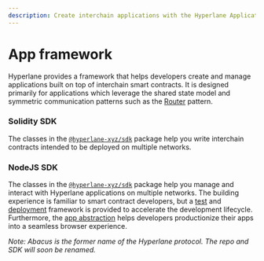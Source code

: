 ```yaml
---
description: Create interchain applications with the Hyperlane Application SDK
---
```


# App framework

Hyperlane provides a framework that helps developers create and manage applications built on top of interchain smart contracts. It is designed primarily for applications which leverage the shared state model and symmetric communication patterns such as the [Router](writing-contracts/router.md) pattern.&#x20;

### Solidity SDK&#x20;

The classes in the [`@hyperlane-xyz/sdk`](https://www.npmjs.com/package/@hyperlane-xyz/sdk) package help you write interchain contracts intended to be deployed on multiple networks.&#x20;

### NodeJS SDK

The classes in the [`@hyperlane-xyz/sdk`](https://www.npmjs.com/package/@hyperlane-xyz/sdk) package help you manage and interact with Hyperlane applications on multiple networks. The building experience is familiar to smart contract developers, but a [test](nodejs-sdk/testing-contracts.md) and [deployment](nodejs-sdk/deploying-contracts.md) framework is provided to accelerate the development lifecycle. Furthermore, the [app abstraction](nodejs-sdk/contract-interaction/) helps developers productionize their apps into a seamless browser experience.&#x20;

_Note: Abacus is the former name of the Hyperlane protocol. The repo and SDK will soon be renamed._
